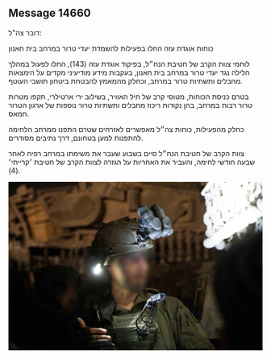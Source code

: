 ## Message 14660

דובר צה"ל:

כוחות אוגדת עזה החלו בפעילות להשמדת יעדי טרור במרחב בית חאנון

לוחמי צוות הקרב של חטיבת הנח״ל, בפיקוד אוגדת עזה (143), החלו לפעול במהלך הלילה נגד יעדי טרור במרחב בית חאנון, בעקבות מידע מודיעיני מקדים על הימצאות מחבלים ותשתיות טרור במרחב, וכחלק מהמאמץ להבטחת ביטחון תושבי העוטף. 

בטרם כניסת הכוחות, מטוסי קרב של חיל האוויר, בשילוב ירי ארטילרי, תקפו מטרות טרור רבות במרחב, בהן נקודות ריכוז מחבלים ותשתיות טרור נוספות של ארגון הטרור חמאס.

כחלק מהפעילות, כוחות צה״ל מאפשרים לאזרחים שטרם התפנו ממרחב הלחימה להתפנות למען בטחונם, דרך נתיבים מסודרים. 

צוות הקרב של חטיבת הנח״ל סיים בשבוע שעבר את משימתו במרחב רפיח לאחר שבעה חודשי לחימה, והעביר את האחריות על הגזרה לצוות הקרב של חטיבת ׳קרייתי׳ (4).

![Photo](14660/14660_photo.jpg)
